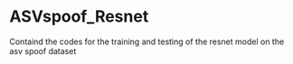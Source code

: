 # ASVspoof_Resnet
Containd the codes for the training and testing of the resnet model on the asv spoof dataset
